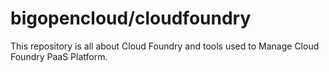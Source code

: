 # bigopencloud/cloudfoundry

This repository is all about Cloud Foundry and tools used to Manage Cloud Foundry PaaS Platform.
